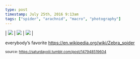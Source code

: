 ```yaml
---
type: post
timestamp: July 25th, 2016 9:13am
tags: ["spider", "arachnid", "macro", "photography"]
---
```


 | <img src="https://saturdayxiii.github.io/media/147948519604_1.jpg"/> | <img src="https://saturdayxiii.github.io/media/147948519604_2.jpg"/> | <img src="https://saturdayxiii.github.io/media/147948519604_3.jpg"/> | 
        
everybody’s favorite
<a href="https://en.wikipedia.org/wiki/Zebra_spider" target="_blank">https://en.wikipedia.org/wiki/Zebra_spider</a><br/>
 
      
      
  
<small>source: https://saturdayxiii.tumblr.com/post/147948519604</small>